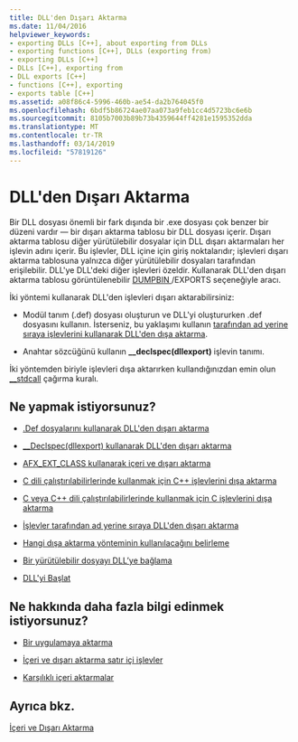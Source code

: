 ```yaml
---
title: DLL'den Dışarı Aktarma
ms.date: 11/04/2016
helpviewer_keywords:
- exporting DLLs [C++], about exporting from DLLs
- exporting functions [C++], DLLs (exporting from)
- exporting DLLs [C++]
- DLLs [C++], exporting from
- DLL exports [C++]
- functions [C++], exporting
- exports table [C++]
ms.assetid: a08f86c4-5996-460b-ae54-da2b764045f0
ms.openlocfilehash: 6bdf5b86724ae07aa073a9feb1cc4d5723bc6e6b
ms.sourcegitcommit: 8105b7003b89b73b4359644ff4281e1595352dda
ms.translationtype: MT
ms.contentlocale: tr-TR
ms.lasthandoff: 03/14/2019
ms.locfileid: "57819126"
---
```

# <a name="exporting-from-a-dll"></a>DLL'den Dışarı Aktarma

Bir DLL dosyası önemli bir fark dışında bir .exe dosyası çok benzer bir düzeni vardır — bir dışarı aktarma tablosu bir DLL dosyası içerir. Dışarı aktarma tablosu diğer yürütülebilir dosyalar için DLL dışarı aktarmaları her işlevin adını içerir. Bu işlevler, DLL içine için giriş noktalarıdır; işlevleri dışarı aktarma tablosuna yalnızca diğer yürütülebilir dosyaları tarafından erişilebilir. DLL'ye DLL'deki diğer işlevleri özeldir. Kullanarak DLL'den dışarı aktarma tablosu görüntülenebilir [DUMPBIN ](reference/dumpbin-reference.md) /EXPORTS seçeneğiyle aracı.

İki yöntemi kullanarak DLL'den işlevleri dışarı aktarabilirsiniz:

- Modül tanım (.def) dosyası oluşturun ve DLL'yi oluştururken .def dosyasını kullanın. İsterseniz, bu yaklaşımı kullanın [tarafından ad yerine sıraya işlevlerini kullanarak DLL'den dışa aktarma](exporting-functions-from-a-dll-by-ordinal-rather-than-by-name.md).

- Anahtar sözcüğünü kullanın **__declspec(dllexport)** işlevin tanımı.

İki yöntemden biriyle işlevleri dışa aktarırken kullandığınızdan emin olun [__stdcall](../cpp/stdcall.md) çağırma kuralı.

## <a name="what-do-you-want-to-do"></a>Ne yapmak istiyorsunuz?

- [.Def dosyalarını kullanarak DLL'den dışarı aktarma](exporting-from-a-dll-using-def-files.md)

- [__Declspec(dllexport) kullanarak DLL'den dışarı aktarma](exporting-from-a-dll-using-declspec-dllexport.md)

- [AFX_EXT_CLASS kullanarak içeri ve dışarı aktarma](exporting-and-importing-using-afx-ext-class.md)

- [C dili çalıştırılabilirlerinde kullanmak için C++ işlevlerini dışa aktarma](exporting-cpp-functions-for-use-in-c-language-executables.md)

- [C veya C++ dili çalıştırılabilirlerinde kullanmak için C işlevlerini dışa aktarma](exporting-c-functions-for-use-in-c-or-cpp-language-executables.md)

- [İşlevler tarafından ad yerine sıraya DLL'den dışarı aktarma](exporting-functions-from-a-dll-by-ordinal-rather-than-by-name.md)

- [Hangi dışa aktarma yönteminin kullanılacağını belirleme](determining-which-exporting-method-to-use.md)

- [Bir yürütülebilir dosyayı DLL’ye bağlama](linking-an-executable-to-a-dll.md#determining-which-linking-method-to-use)

- [DLL'yi Başlat](run-time-library-behavior.md#initializing-a-dll)

## <a name="what-do-you-want-to-know-more-about"></a>Ne hakkında daha fazla bilgi edinmek istiyorsunuz?

- [Bir uygulamaya aktarma](importing-into-an-application.md)

- [İçeri ve dışarı aktarma satır içi işlevler](importing-and-exporting-inline-functions.md)

- [Karşılıklı içeri aktarmalar](mutual-imports.md)

## <a name="see-also"></a>Ayrıca bkz.

[İçeri ve Dışarı Aktarma](importing-and-exporting.md)

